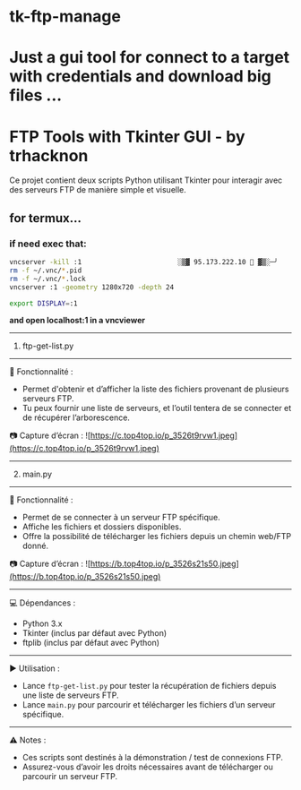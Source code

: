 # tk-ftp-manage
Just a gui tool for connect to a target with credentials and download big files ...
=====================================================
   FTP Tools with Tkinter GUI - by trhacknon
=====================================================

Ce projet contient deux scripts Python utilisant Tkinter 
pour interagir avec des serveurs FTP de manière simple 
et visuelle.

## for termux...
### if need exec that:

```bash
vncserver -kill :1                        ░▒▓ 95.173.222.10  ▓▒░─╯
rm -f ~/.vnc/*.pid
rm -f ~/.vnc/*.lock
vncserver :1 -geometry 1280x720 -depth 24
```

```bash
export DISPLAY=:1
```

**and open localhost:1 in a vncviewer**


-----------------------------------------------------
1. ftp-get-list.py  
-----------------------------------------------------
📌 Fonctionnalité :
- Permet d'obtenir et d’afficher la liste des fichiers 
  provenant de plusieurs serveurs FTP.
- Tu peux fournir une liste de serveurs, et l’outil 
  tentera de se connecter et de récupérer l’arborescence.

📷 Capture d’écran :
![https://c.top4top.io/p_3526t9rvw1.jpeg](https://c.top4top.io/p_3526t9rvw1.jpeg)

-----------------------------------------------------
2. main.py  
-----------------------------------------------------
📌 Fonctionnalité :
- Permet de se connecter à un serveur FTP spécifique.  
- Affiche les fichiers et dossiers disponibles.  
- Offre la possibilité de télécharger les fichiers 
  depuis un chemin web/FTP donné.  

📷 Capture d’écran :
![https://b.top4top.io/p_3526s21s50.jpeg](https://b.top4top.io/p_3526s21s50.jpeg)

-----------------------------------------------------
💻 Dépendances :
- Python 3.x
- Tkinter (inclus par défaut avec Python)
- ftplib (inclus par défaut avec Python)

-----------------------------------------------------
▶️ Utilisation :
- Lance `ftp-get-list.py` pour tester la récupération 
  de fichiers depuis une liste de serveurs FTP.
- Lance `main.py` pour parcourir et télécharger 
  les fichiers d’un serveur spécifique.

-----------------------------------------------------
⚠️ Notes :
- Ces scripts sont destinés à la démonstration / test 
  de connexions FTP.  
- Assurez-vous d’avoir les droits nécessaires avant 
  de télécharger ou parcourir un serveur FTP.
